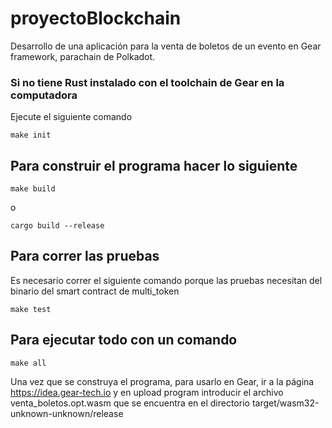 # proyectoBlockchain

Desarrollo de una aplicación para la venta de boletos de un evento en Gear framework, parachain de Polkadot.


### Si no tiene Rust instalado con el toolchain de Gear en la computadora 

Ejecute el siguiente comando

```shell
make init
```

## Para construir el programa hacer lo siguiente

```shell
make build
```

o

```shell
cargo build --release
```

## Para correr las pruebas

Es necesario correr el siguiente comando porque las pruebas necesitan del binario del smart contract de multi_token

```shell
make test
```

## Para ejecutar todo con un comando

```shell
make all
```

Una vez que se construya el programa, para usarlo en Gear, ir a la página <https://idea.gear-tech.io> y en upload program introducir el archivo venta_boletos.opt.wasm que se encuentra en el directorio target/wasm32-unknown-unknown/release


